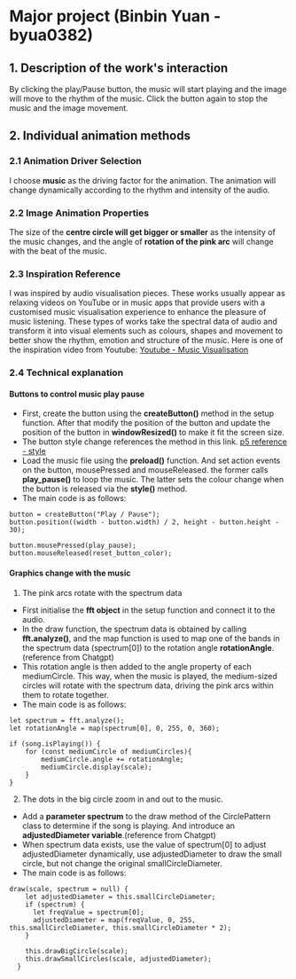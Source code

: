 # Major project (Binbin Yuan - byua0382)

## 1. Description of the work's interaction
By clicking the play/Pause button, the music will start playing and the image will move to the rhythm of the music. Click the button again to stop the music and the image movement.

## 2. Individual animation methods

### 2.1 Animation Driver Selection
I choose **music** as the driving factor for the animation. The animation will change dynamically according to the rhythm and intensity of the audio.

### 2.2 Image Animation Properties
The size of the **centre circle will get bigger or smaller** as the intensity of the music changes, and the angle of **rotation of the pink arc** will change with the beat of the music.

### 2.3 Inspiration Reference
I was inspired by audio visualisation pieces. These works usually appear as relaxing videos on YouTube or in music apps that provide users with a customised music visualisation experience to enhance the pleasure of music listening. These types of works take the spectral data of audio and transform it into visual elements such as colours, shapes and movement to better show the rhythm, emotion and structure of the music.
Here is one of the inspiration video from Youtube: [Youtube - Music Visualisation](https://www.youtube.com/watch?v=lBojAa7jNFI)

### 2.4 Technical explanation
#### Buttons to control music play pause
- First, create the button using the **createButton()** method in the setup function. After that modify the position of the button and update the position of the button in **windowResized()** to make it fit the screen size. 
- The button style change references the method in this link. [p5 reference - style](https://p5js.org/reference/#/p5.Element/style)
- Load the music file using the **preload()** function. And set action events on the button, mousePressed and mouseReleased. the former calls **play_pause()** to loop the music. The latter sets the colour change when the button is released via the **style()** method.
- The main code is as follows:
```
button = createButton("Play / Pause");
button.position((width - button.width) / 2, height - button.height - 30);

button.mousePressed(play_pause);
button.mouseReleased(reset_button_color);
```

#### Graphics change with the music
1. The pink arcs rotate with the spectrum data
- First initialise the **fft object** in the setup function and connect it to the audio.
- In the draw function, the spectrum data is obtained by calling **fft.analyze()**, and the map function is used to map one of the bands in the spectrum data (spectrum[0]) to the rotation angle **rotationAngle**. (reference from Chatgpt)
- This rotation angle is then added to the angle property of each mediumCircle. This way, when the music is played, the medium-sized circles will rotate with the spectrum data, driving the pink arcs within them to rotate together.
- The main code is as follows:
```
let spectrum = fft.analyze();
let rotationAngle = map(spectrum[0], 0, 255, 0, 360);

if (song.isPlaying()) {
    for (const mediumCircle of mediumCircles){
        mediumCircle.angle += rotationAngle;
        mediumCircle.display(scale);
    }
}
```
2. The dots in the big circle zoom in and out to the music.
- Add a **parameter spectrum** to the draw method of the CirclePattern class to determine if the song is playing. And introduce an **adjustedDiameter variable**.(reference from Chatgpt)
- When spectrum data exists, use the value of spectrum[0] to adjust adjustedDiameter dynamically, use adjustedDiameter to draw the small circle, but not change the original smallCircleDiameter.
- The main code is as follows:
```
draw(scale, spectrum = null) {
    let adjustedDiameter = this.smallCircleDiameter;
    if (spectrum) {
      let freqValue = spectrum[0];
      adjustedDiameter = map(freqValue, 0, 255, this.smallCircleDiameter, this.smallCircleDiameter * 2);
    }

    this.drawBigCircle(scale);
    this.drawSmallCircles(scale, adjustedDiameter);
  }
  ```